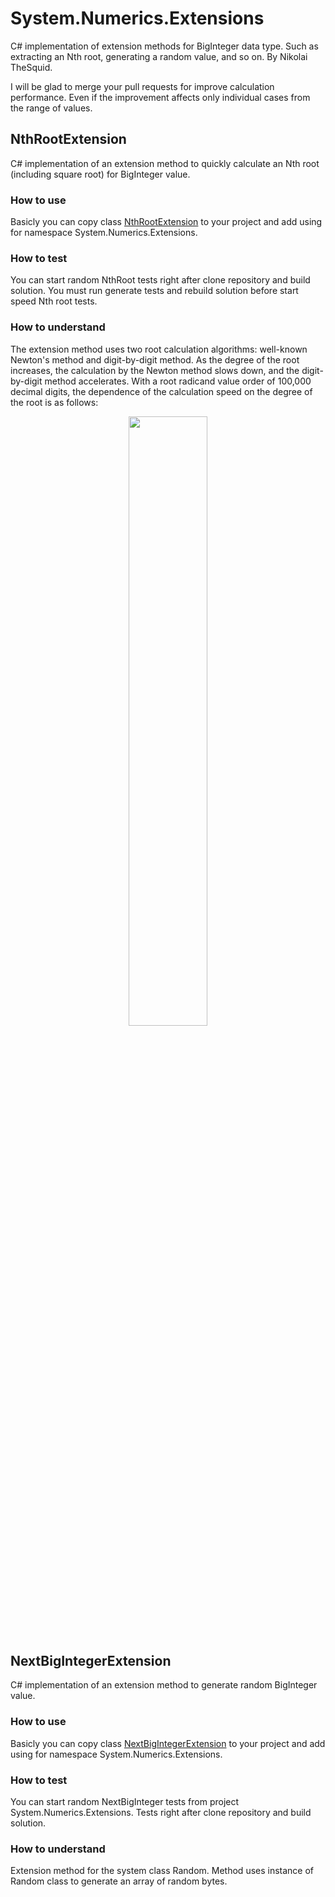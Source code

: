 # System.Numerics.Extensions
C# implementation of extension methods for BigInteger data type. Such as extracting an Nth root, generating a random value, and so on. By Nikolai TheSquid.

I will be glad to merge your pull requests for improve calculation performance. Even if the improvement affects only individual cases from the range of values.

## NthRootExtension
C# implementation of an extension method to quickly calculate an Nth root (including square root) for BigInteger value.

### How to use
Basicly you can copy class [NthRootExtension](System.Numerics.Extensions/NthRootExtension.cs) to your project and add using for namespace System.Numerics.Extensions.

### How to test
You can start random NthRoot tests right after clone repository and build solution. You must run generate tests and rebuild solution before start speed Nth root tests.

### How to understand
The extension method uses two root calculation algorithms: well-known Newton's method and digit-by-digit method. As the degree of the root increases, the calculation by the Newton method slows down, and the digit-by-digit method accelerates. With a root radicand value order of 100,000 decimal digits, the dependence of the calculation speed on the degree of the root is as follows:

<p align="center">
  <img width="50%" height="50%" src="https://github.com/TheSquidCombatant/NthRootExtension/assets/102874947/6d63160a-b02c-40dd-85b9-43f7b5f8c9e3.jpg"/>
</p>

## NextBigIntegerExtension
C# implementation of an extension method to generate random BigInteger value.

### How to use
Basicly you can copy class [NextBigIntegerExtension](System.Numerics.Extensions/NextBigIntegerExtension.cs) to your project and add using for namespace System.Numerics.Extensions.

### How to test
You can start random NextBigInteger tests from project System.Numerics.Extensions. Tests right after clone repository and build solution.

### How to understand
Extension method for the system class Random. Method uses instance of Random class to generate an array of random bytes.
